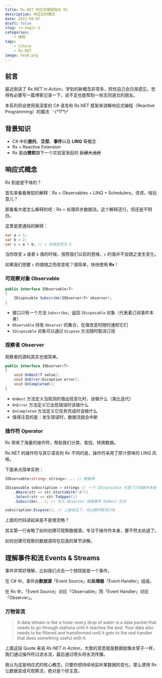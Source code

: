```yaml
---
title: Rx.NET 响应式编程指北 01
description: 响应式的概念
date: 2022-08-07
draft: false
slug: rx-magic-1
categories:
    - 编程
tags:
    - Csharp
    - Rx.NET
image: head.png
---
```

## 前言

最近刚读了 *Rx.NET in Action*，学到的新概念非常多，担忧自己会日渐遗忘，觉得有必要写一篇博客记录一下，说不定也能帮到一些志同道合的朋友。

本系列将会使用我深爱的 C# 语言和 Rx.NET 框架来讲解响应式编程（Reactive Programming）的魔法 ╰(*°▽°*)╯

## 背景知识

- C# 中的**委托**、**泛型**、**事件**以及 **LINQ** 等概念
- Rx = Reactive Extension
- Rx 是由**微软**旗下一个实验室发起的  ~~巨硬大法好~~

## 响应式概念

Rx 到底是干啥的？

首先来看看微软的解释：Rx = Observables + LINQ + Schedulers。谔谔，啥玩意儿？

那看看大佬怎么解释的吧：Rx = 处理异步数据流。这个解释还行，但还是不明白。

这里是更通俗的解释：

```c#
var a = 1;
var b = 2;
var c = a + b; // c 的值显然为 3
```

当你改变 `a` 或者 `b` 值的时候，按照我们以前的思维，`c` 的值并不会随之发生变化。

如果我们想要 `c` 的值随之而改变呢？很简单，快快使用 **Rx**！

### 可观察对象 Observable

```c#
public interface IObservable<T>
{
    IDisposable Subscribe(IObserver<T> observer);
}
```

- 接口只有一个方法 `Subscribe`，返回 `IDisposable` 对象（代表着订阅事件本身）
- `Observable` 持有 `Observer` 的集合，在值改变时随时通知它们
- `IDisposable` 对象可以通过  `Dispose` 方法随时取消订阅

### 观察者 Observer

观察者的源码其实也很简单。

```c#
public interface IObserver<T>
{
    void OnNext(T value); 
    void OnError(Exception error); 
    void OnCompleted(); 
}
```

- `OnNext` 方法定义当观测的值出现变化时，该做什么（类比迭代）
- `OnError` 方法定义它出现错误时该做什么
- `OnCompleted` 方法定义它任务完成时该做什么
- 值得注意的是：发生错误时，数据流就会中断

### 操作符 Operator

Rx 带来了海量的操作符，帮助我们分类、查找、转换数据。

Rx.NET 的操作符与其它语言的 Rx 不同的是，操作符采用了原汁原味的 LINQ 风格。

下面来点简单实例：

```c#
IObservable<string> strings= ... // 数据源

IDisposable subscription = strings // 一个 IDisposable 代表了订阅事件本身
    .Where(str => str.StartsWith("A"))
    .Select(str => str.ToUpper())
    .Subscribe(...); // 传入 Observer 或直接传 OnNext 方法

subscription.Dispose(); // 上面说过了，可以随时取消订阅
```

上面的代码读起来是不是很流畅？

其实第一行省略了如何创建可观察数据源，专注于操作符本身，要不然太劝退了。

如何创建可观察的数据源将在后面的章节讲解。

## 理解事件和流 Events & Streams

事件非常好理解，比如我们点击一个按钮就是一个事件。

在 C# 中，事件由**数据源**「Event Source」和**处理器**「Event Handler」组成。

在 Rx 中，「Event Source」对应「Observable」而「Event Handler」对应「Observer」。

### 万物皆流 

>  A data stream is like a hose: every drop of water is a data packet that needs to go through stations until it reaches the end. Your data also needs to be filtered and transformed until  it gets to the real handler that does something useful with it.

上面这段 Quote 来自 *Rx.NET in Action*，大致的意思就是数据就像水管子一样，我们通过操作符过滤水流，最后通过喷头将水流传播。

我认为这是响应式的核心概念。只要你想持续地监听某数据的变化，那么使用 Rx 让数据变成可观察流，绝对是个好主意。
